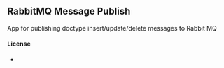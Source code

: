 ## RabbitMQ Message Publish

App for publishing doctype insert/update/delete messages to Rabbit MQ

#### License

-